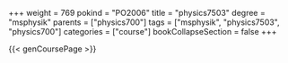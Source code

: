 +++
weight = 769
pokind = "PO2006"
title = "physics7503"
degree = "msphysik"
parents = ["physics700"]
tags = ["msphysik", "physics7503", "physics700"]
categories = ["course"]
bookCollapseSection = false
+++

{{< genCoursePage >}}
